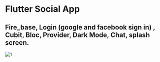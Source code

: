
# Flutter Social App
## Fire_base, Login (google and facebook sign in) , Cubit, Bloc, Provider, Dark Mode, Chat, splash screen.

![1]([https://firebasestorage.googleapis.com/v0/b/test3-12053.appspot.com/o/users%2FJGJLOTTKeUhuiobGGfydp4a94q12%2FalbumImage%2Freceived_1359791604858470.jpeg?alt=media&token=2f6e64f0-7649-467f-afaa-f5a52faa5c29](https://firebasestorage.googleapis.com/v0/b/test3-12053.appspot.com/o/mxh%2FScreenshot_20230331-152546.jpg?alt=media&token=d98b0459-0fe1-4e94-b812-6c1838e13f23)](https://console.firebase.google.com/u/0/project/test3-12053/storage/test3-12053.appspot.com/files/~2Fmxh))

